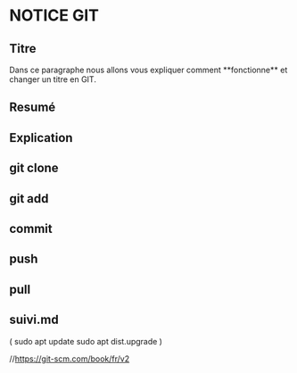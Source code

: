 <h1>NOTICE GIT</h1>

<h2>Titre</h2>
Dans ce paragraphe nous allons vous expliquer comment **fonctionne** et changer un titre en GIT.
<h2>Resumé</h2>
<h2>Explication</h2>
<h2>git clone</h2>
<h2>git add</h2>
<h2>commit</h2>
<h2>push</h2>
<h2>pull</h2>
<h2>suivi.md</h2>
( sudo apt update
sudo apt dist.upgrade )

//https://git-scm.com/book/fr/v2
